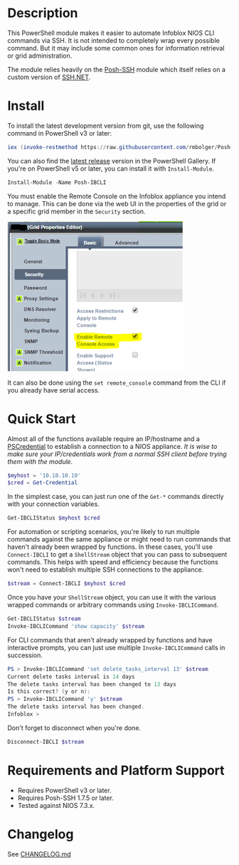 # Description

This PowerShell module makes it easier to automate Infoblox NIOS CLI commands via SSH. It is not intended to completely wrap every possible command. But it may include some common ones for information retrieval or grid administration.

The module relies heavily on the [Posh-SSH](https://github.com/darkoperator/Posh-SSH) module which itself relies on a custom version of [SSH.NET](https://github.com/sshnet/SSH.NET).

# Install

To install the latest development version from git, use the following command in PowerShell v3 or later:

```powershell
iex (invoke-restmethod https://raw.githubusercontent.com/rmbolger/Posh-IBCLI/master/instdev.ps1)
```

You can also find the [latest release](https://www.powershellgallery.com/packages/Posh-IBCLI) version in the PowerShell Gallery. If you're on PowerShell v5 or later, you can install it with `Install-Module`.

```powershell
Install-Module -Name Posh-IBCLI
```

You must enable the Remote Console on the Infoblox appliance you intend to manage. This can be done via the web UI in the properties of the grid or a specific grid member in the `Security` section.

![Enable Remote Console in Web UI](/Media/Enable-Remote-Console-GUI.png)

It can also be done using the `set remote_console` command from the CLI if you already have serial access.

# Quick Start

Almost all of the functions available require an IP/hostname and a [PSCredential](https://msdn.microsoft.com/en-us/library/system.management.automation.pscredential(v=vs.85).aspx) to establish a connection to a NIOS appliance. *It is wise to make sure your IP/credentials work from a normal SSH client before trying them with the module.*

```powershell
$myhost = '10.10.10.10'
$cred = Get-Credential
```

In the simplest case, you can just run one of the `Get-*` commands directly with your connection variables.

```powershell
Get-IBCLIStatus $myhost $cred
```

For automation or scripting scenarios, you're likely to run multiple commands against the same appliance or might need to run commands that haven't already been wrapped by functions.  In these cases, you'll use `Connect-IBCLI` to get a `ShellStream` object that you can pass to subsequent commands. This helps with speed and efficiency because the functions won't need to establish multiple SSH connections to the appliance.

```powershell
$stream = Connect-IBCLI $myhost $cred
```

Once you have your `ShellStream` object, you can use it with the various wrapped commands or arbitrary commands using `Invoke-IBCLICommand`.

```powershell
Get-IBCLIStatus $stream
Invoke-IBCLICommand 'show capacity' $stream
```

For CLI commands that aren't already wrapped by functions and have interactive prompts, you can just use multiple `Invoke-IBCLICommand` calls in succession.

```powershell
PS > Invoke-IBCLICommand 'set delete_tasks_interval 13' $stream
Current delete tasks interval is 14 days
The delete tasks interval has been changed to 13 days
Is this correct? (y or n):
PS > Invoke-IBCLICommand 'y' $stream
The delete tasks interval has been changed.
Infoblox >
```

Don't forget to disconnect when you're done.

```powershell
Disconnect-IBCLI $stream
```

# Requirements and Platform Support

* Requires PowerShell v3 or later.
* Requires Posh-SSH 1.7.5 or later.
* Tested against NIOS 7.3.x.

# Changelog

See [CHANGELOG.md](/CHANGELOG.md)
